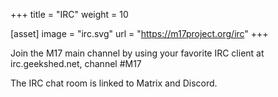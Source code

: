 +++
title = "IRC"
weight = 10

[asset]
  image = "irc.svg"
  url = "https://m17project.org/irc"
+++

Join the M17 main channel by using your favorite IRC client at irc.geekshed.net, channel #M17

The IRC chat room is linked to Matrix and Discord.
